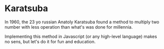 # Karatsuba

In 1960, the 23 yo russian Anatoly Karatsuba found a method to multiply two number with less operation than what's was done for millennia.

Implementing this method in Javascript (or any high-level language) makes no sens, but let's do it for fun and education.
